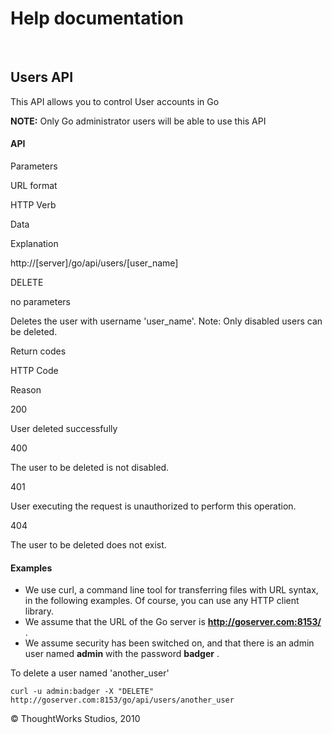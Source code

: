 Help documentation
==================

 

Users API<!-- {.collapsible-heading onclick="toggleCollapse($(this));"} -->
---------

This API allows you to control User accounts in Go

**NOTE:** Only Go administrator users will be able to use this API

#### API<!-- {.collapsible-heading onclick="toggleCollapse($(this));"} -->

Parameters

URL format

HTTP Verb

Data

Explanation

http://[server]/go/api/users/[user\_name]

DELETE

no parameters

Deletes the user with username 'user\_name'. Note: Only disabled users
can be deleted.

Return codes

HTTP Code

Reason

200

User deleted successfully

400

The user to be deleted is not disabled.

401

User executing the request is unauthorized to perform this operation.

404

The user to be deleted does not exist.

#### Examples<!-- {.collapsible-heading onclick="toggleCollapse($(this));"} -->

-   We use curl, a command line tool for transferring files with URL
    syntax, in the following examples. Of course, you can use any HTTP
    client library.
-   We assume that the URL of the Go server is
    **http://goserver.com:8153/** .
-   We assume security has been switched on, and that there is an admin
    user named **admin** with the password **badger** .

To delete a user named 'another\_user'

``` {.code}
curl -u admin:badger -X "DELETE" http://goserver.com:8153/go/api/users/another_user
```





© ThoughtWorks Studios, 2010

